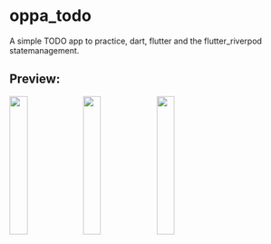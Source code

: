 # oppa_todo

A simple TODO app to practice, dart, flutter and the flutter_riverpod statemanagement.

## Preview:

<p float="center">
  <img src="https://i.imgur.com/vT8Vrjr.png" width="25%" />
  <img src="https://i.imgur.com/vT8Vrjr.png" width="25%" />
  <img src="https://i.imgur.com/pCfqVvG.png" width="25%" />
</p>